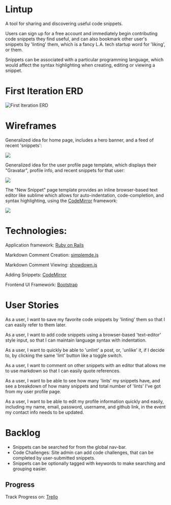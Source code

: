 # Lintup



A tool for sharing and discovering useful code snippets.

Users can sign up for a free account and immediately begin contributing code snippets they find useful, and can also bookmark other user's snippets by 'linting' them, which is a fancy L.A. tech startup word for 'liking', or them.

Snippets can be associated with a particular programming language, which would affect the syntax highlighting when creating, editing or viewing a snippet.

# First Iteration ERD

![First Iteration ERD](https://cloud.githubusercontent.com/assets/5580178/8899927/3a182092-33ef-11e5-8412-0e47fc9ef0d2.png)

# Wireframes

Generalized idea for home page, includes a hero banner, and a feed of recent 'snippets':

![](https://cloud.githubusercontent.com/assets/5580178/8900521/b0f7c5ea-33f5-11e5-8690-d78c2c8152e0.png)


Generalized idea for the user profile page template, which displays their "Gravatar", profile info, and recent snippets for that user:

![](https://cloud.githubusercontent.com/assets/5580178/8900490/620761e8-33f5-11e5-8871-13959025b37c.png)

The "New Snippet" page template provides an inline browser-based text editor like sublime which allows for auto-indentation, code-completion, and syntax highlighting, using the [CodeMirror](http://codemirror.net) framework:

![](https://cloud.githubusercontent.com/assets/5580178/8900595/3f80823e-33f6-11e5-93a5-65c0be19a7e2.png)

# Technologies:

Application framework: [Ruby on Rails ](http://rubyonrails.org/)

Markdown Comment Creation: [simplemde.js](https://github.com/NextStepWebs/simplemde-markdown-editor)

Markdown Comment Viewing: [showdown.js](https://github.com/showdownjs/showdown)

Adding Snippets: [CodeMirror](https://codemirror.net/)

Frontend UI Framework: [Bootstrap](http://getbootstrap.com/)


# User Stories

As a user, I want to save my favorite code snippets by 'linting' them so that I can easily refer to them later.

As a user, I want to add code snippets using a browser-based 'text-editor' style input, so that I can maintain language syntax with indentation.

As a user, I want to quickly be able to 'unlint' a post, or, 'unlike' it, if I decide to, by clicking the same 'lint' button like a toggle switch.

As a user, I want to comment on other snippets with an editor that allows me to use markdown so that I can easily quote references.

As a user, I want to be able to see how many 'lints' my snippets have, and see a breakdown of how many snippets and total number of 'lints' I've got from my user profile page.

As a user, I want to be able to edit my profile information quickly and easily, including my name, email, password, username, and github link, in the event my contact info needs to be updated.

# Backlog

- Snippets can be searched for from the global nav-bar.
- Code Challenges: Site admin can add code challenges, that can be completed by user-submitted snippets.
- Snippets can be optionally tagged with keywords to make searching and grouping easier.

## Progress
Track Progress on: [Trello](https://trello.com/b/ECadgiJh/lintup)